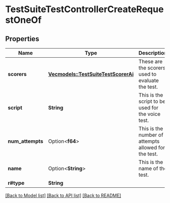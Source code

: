 # TestSuiteTestControllerCreateRequestOneOf

## Properties

Name | Type | Description | Notes
------------ | ------------- | ------------- | -------------
**scorers** | [**Vec<models::TestSuiteTestScorerAi>**](TestSuiteTestScorerAi.md) | These are the scorers used to evaluate the test. | 
**script** | **String** | This is the script to be used for the voice test. | 
**num_attempts** | Option<**f64**> | This is the number of attempts allowed for the test. | [optional]
**name** | Option<**String**> | This is the name of the test. | [optional]
**r#type** | **String** |  | 

[[Back to Model list]](../README.md#documentation-for-models) [[Back to API list]](../README.md#documentation-for-api-endpoints) [[Back to README]](../README.md)


